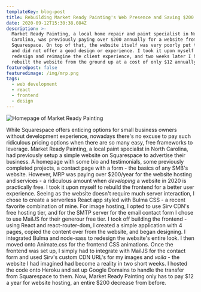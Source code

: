 ```yaml
---
templateKey: blog-post
title: Rebuilding Market Ready Painting's Web Presence and Saving $200 Annually
date: 2020-09-12T15:30:38.084Z
description: >-
  Market Ready Painting, a local home repair and paint specialist in North
  Carolina, was previously paying over $200 annually for a website from
  Squarespace. On top of that, the website itself was very poorly put together
  and did not offer a good design or experience. I took it upon myself to
  redesign and reimagine the client experience, and two weeks later I had
  rebuilt the website from the ground up at a cost of only $12 annually.
featuredpost: false
featuredimage: /img/mrp.png
tags:
  - web development
  - react
  - frontend
  - design
---
```

![Homepage of Market Ready Painting](/img/mrp.png "Market Ready Painting Website")

While Squarespace offers enticing options for small business owners without development experience, nowadays there's no excuse to pay such ridiculous pricing options when there are so many easy, free frameworks to leverage. Market Ready Painting, a local paint specialist in North Carolina, had previously setup a simple website on Squarespace to advertise their business. A homepage with some bio and testimonials, some previously completed projects, a contact page with a form - the basics of any SMB's website. However, MRP was paying over $200/year for the website hosting and services - a ridiculous amount when _developing_ a website in 2020 is practically free. I took it upon myself to rebuild the frontend for a better user experience. Seeing as the website doesn't require much server interaction, I chose to create a serverless React app styled with Bulma CSS - a recent favorite combination of mine. For image hosting, I opted to use Sirv CDN's free hosting tier, and for the SMTP server for the email contact form I chose to use MailJS for their generour free tier. I took off building the frontend - using React and react-router-dom, I created a simple application with 4 pages, copied the content over from the website, and began designing. I integrated Bulma and node-sass to redesign the website's entire look. I then moved onto Animate.css for the frontend CSS animations. Once the frontend was set up, I simply had to integrate with MailJS for the contact form and used Sirv's custom CDN URL's for my images and _voila -_ the website I had imagined had become a reality in two short weeks. I hosted the code onto Heroku and set up Google Domains to handle the transfer from Squarespace to them. Now, Market Ready Painting only has to pay $12 a year for website hosting, an entire $200 decrease from before.
